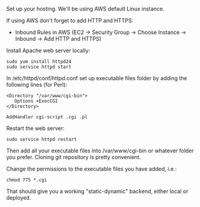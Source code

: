 Set up your hosting. We'll be using AWS default Linux instance.

If using AWS don't forget to add HTTP and HTTPS:
- Inbound Rules in AWS (EC2 -> Security Group -> Choose Instance -> Inbound -> Add HTTP and HTTPS)

Install Apache web server locally:

	sudo yum install httpd24
	sudo service httpd start

In /etc/httpd/conf/httpd.conf set up executable files folder by adding the following lines (for Perl):

	<Directory "/var/www/cgi-bin">
	   Options +ExecCGI
	</Directory>

	AddHandler cgi-script .cgi .pl

Restart the web server:

	sudo service httpd restart

Then add all your executable files into /var/www/cgi-bin or whatever folder you prefer. Cloning git repository is pretty convenient.

Change the permissions to the executable files you have added, i.e.:
    
    chmod 775 *.cgi

That should give you a working "static-dynamic" backend, either local or deployed.
